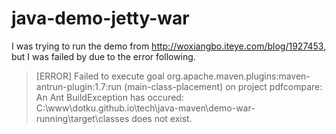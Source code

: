 # java-demo-jetty-war
I was trying to run the demo from <http://woxiangbo.iteye.com/blog/1927453>, but I was failed by due to the error following.

> [ERROR] Failed to execute goal org.apache.maven.plugins:maven-antrun-plugin:1.7:run (main-class-placement) on project pdfcompare: An Ant BuildException has occured: C:\www\dotku.github.io\tech\java-maven\demo-war-running\target\classes does not exist.